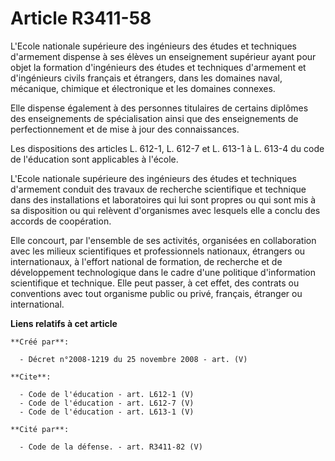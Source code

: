 # Article R3411-58

L'Ecole nationale supérieure des ingénieurs des études et techniques d'armement dispense à ses élèves un enseignement
supérieur ayant pour objet la formation d'ingénieurs des études et techniques d'armement et d'ingénieurs civils français et
étrangers, dans les domaines naval, mécanique, chimique et électronique et les domaines connexes. 

Elle dispense également à des personnes titulaires de certains diplômes des enseignements de spécialisation ainsi que des
enseignements de perfectionnement et de mise à jour des connaissances. 

Les dispositions des articles L. 612-1, L. 612-7 et L. 613-1 à L. 613-4 du code de l'éducation sont applicables à l'école.

L'Ecole nationale supérieure des ingénieurs des études et techniques d'armement conduit des travaux de recherche scientifique
et technique dans des installations et laboratoires qui lui sont propres ou qui sont mis à sa disposition ou qui relèvent
d'organismes avec lesquels elle a conclu des accords de coopération. 

Elle concourt, par l'ensemble de ses activités, organisées en collaboration avec les milieux scientifiques et professionnels
nationaux, étrangers ou internationaux, à l'effort national de formation, de recherche et de développement technologique dans
le cadre d'une politique d'information scientifique et technique. Elle peut passer, à cet effet, des contrats ou conventions
avec tout organisme public ou privé, français, étranger ou international.

**Liens relatifs à cet article**

	**Créé par**:

	  - Décret n°2008-1219 du 25 novembre 2008 - art. (V)

	**Cite**:

	  - Code de l'éducation - art. L612-1 (V)
	  - Code de l'éducation - art. L612-7 (V)
	  - Code de l'éducation - art. L613-1 (V)

	**Cité par**:

	  - Code de la défense. - art. R3411-82 (V)
